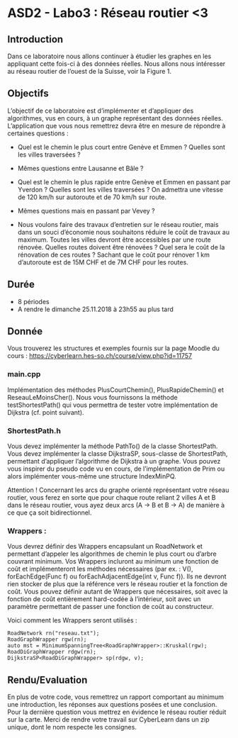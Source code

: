 # ASD2 - Labo3 : Réseau routier <3

## Introduction
Dans ce laboratoire nous allons continuer à étudier les graphes en les appliquant cette fois-ci à des données réelles. Nous allons nous intéresser au réseau routier de l’ouest de la Suisse, voir la Figure 1. 

## Objectifs 
L’objectif de ce laboratoire est d’implémenter et d’appliquer des algorithmes, vus en cours, à un graphe représentant des données réelles. L’application que vous nous remettrez devra être en mesure de répondre à certaines questions :
 
- Quel est le chemin le plus court entre Genève et Emmen ? Quelles sont les villes traversées ? 
 
- Mêmes questions entre Lausanne et Bâle ? 
 
- Quel est le chemin le plus rapide entre Genève et Emmen en passant par Yverdon ? Quelles sont les villes traversées ? On admettra une vitesse de 120 km/h sur autoroute et de 70 km/h sur route. 
 
- Mêmes questions mais en passant par Vevey ? 

- Nous voulons faire des travaux d’entretien sur le réseau routier, mais dans un souci d’économie nous souhaitons réduire le coût de travaux au maximum. Toutes les villes devront être accessibles par une route rénovée. Quelles routes doivent être rénovées ? Quel sera le coût de la rénovation de ces routes ? Sachant que le coût pour rénover 1 km d’autoroute est de 15M CHF et de 7M CHF pour les routes. 

## Durée 
- 8 périodes 
- A rendre le dimanche 25.11.2018 à 23h55 au plus tard 

## Donnée 
Vous trouverez les structures et exemples fournis sur la page Moodle du cours : https://cyberlearn.hes-so.ch/course/view.php?id=11757
 
### main.cpp
Implémentation des méthodes PlusCourtChemin(), PlusRapideChemin() et ReseauLeMoinsCher(). Nous vous fournissons la méthode testShortestPath() qui vous permettra de tester votre implémentation de Dijkstra (cf. point suivant). 
 
### ShortestPath.h
Vous devez implémenter la méthode PathTo() de la classe ShortestPath. Vous devez implémenter la classe DijkstraSP, sous-classe de ShortestPath, permettant d’appliquer l’algorithme de Dijkstra à un graphe. Vous pouvez vous inspirer du pseudo code vu en cours, de l’implémentation de Prim ou alors implémenter vous-même une structure IndexMinPQ. 

Attention ! Concernant les arcs du graphe orienté représentant votre réseau routier, vous ferez en sorte que pour chaque route reliant 2 villes A et B dans le réseau routier, vous ayez deux arcs (A -> B et B -> A) de manière à ce que ça soit bidirectionnel. 
 
### Wrappers : 
Vous devrez définir des Wrappers encapsulant un RoadNetwork et permettant d’appeler les algorithmes de chemin le plus court ou d’arbre couvrant minimum. Vos Wrappers incluront au minimum une fonction de coût et implémenteront les méthodes nécessaires (par ex. : V(), forEachEdge(Func f) ou forEachAdjacentEdge(int v, Func f)). Ils ne devront rien stocker de plus que la référence vers le réseau routier et la fonction de coût. Vous pouvez définir autant de Wrappers que nécessaires, soit avec la fonction de coût entièrement hard-codée à l’intérieur, soit avec un paramètre permettant de passer une fonction de coût au constructeur. 
 
Voici comment les Wrappers seront utilisés : 

```
RoadNetwork rn("reseau.txt");
RoadGraphWrapper rgw(rn);
auto mst = MinimumSpanningTree<RoadGraphWrapper>::Kruskal(rgw);
RoadDiGraphWrapper rdgw(rn);
DijkstraSP<RoadDiGraphWrapper> sp(rdgw, v);
```

## Rendu/Evaluation 
En plus de votre code, vous remettrez un rapport comportant au minimum une introduction, les réponses aux questions posées et une conclusion. Pour la dernière question vous mettrez en évidence le réseau routier réduit sur la carte. Merci de rendre votre travail sur CyberLearn dans un zip unique, dont le nom respecte les consignes. 
